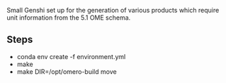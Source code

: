 Small Genshi set up for the generation of
various products which require unit information
from the 5.1 OME schema.

Steps
-----
- conda env create -f environment.yml
- make
- make DIR=/opt/omero-build move
